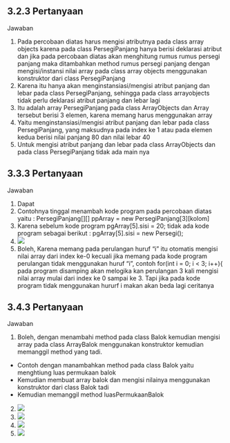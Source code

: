## 3.2.3	Pertanyaan
Jawaban
1.	Pada percobaan diatas harus mengisi atributnya pada class array objects karena pada class PersegiPanjang hanya berisi deklarasi atribut dan jika pada percobaan diatas akan menghitung rumus rumus persegi panjang maka ditambahkan method rumus persegi panjang dengan mengisi/instansi nilai array pada class array objects menggunakan konstruktor dari class PersegiPanjang
2.	Karena itu hanya akan menginstansiasi/mengisi atribut panjang dan lebar pada class PersegiPanjang, sehingga pada class arrayobjects tidak perlu deklarasi atribut panjang dan lebar lagi
3.	Itu adalah array PersegiPanjang pada class ArrayObjects dan Array tersebut berisi 3 elemen, karena memang harus menggunakan array
4.	Yaitu menginstansiasi/mengisi atribut panjang dan lebar pada class PersegiPanjang, yang maksudnya pada index ke 1 atau pada elemen kedua berisi nilai panjang 80 dan nilai lebar 40
5.	Untuk mengisi atribut panjang dan lebar pada class ArrayObjects dan pada class PersegiPanjang tidak ada main nya
## 3.3.3	Pertanyaan
Jawaban
1.	Dapat
2.	Contohnya tinggal menambah kode program pada percobaan diatas yaitu : PersegiPanjang[][] ppArray = new PersegiPanjang[3][kolom]
3.	Karena sebelum kode program pgArray[5].sisi = 20; tidak ada kode program sebagai berikut : pgArray[5].sisi = new Persegi();
4. <img src="./ss/no_4.png">
5. Boleh, Karena memang pada perulangan huruf “i” itu otomatis mengisi nilai array dari index ke-0 kecuali jika memang pada kode program perulangan tidak menggunakan huruf “i”, contoh for(int i = 0; i < 3; i++){ pada program disamping akan melogika kan perulangan 3 kali mengisi nilai array mulai dari index ke 0 sampai ke 3. Tapi jika pada kode program tidak menggunakan hururf i makan akan beda lagi ceritanya
## 3.4.3	Pertanyaan
Jawaban
1.	Boleh, dengan menambahi method pada class Balok kemudian mengisi array pada class ArrayBalok menggunakan konstruktor kemudian memanggil method yang tadi.
-	Contoh dengan manambahkan method pada class Balok yaitu menghtiung luas permukaan balok
-	Kemudian membuat array balok dan mengisi nilainya menggunakan konstruktor dari class Balok tadi
-	Kemudian memanggil method luasPermukaanBalok
2. <img src="./ss/no_2.png">
3. <img src="./ss/no_3.png">
4. <img src="./ss/4.png">
5. <img src="./ss/no_5.png">

